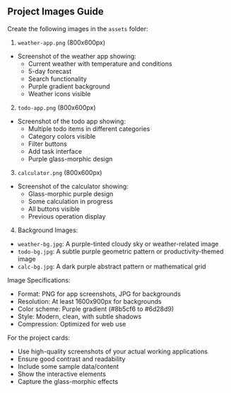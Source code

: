 ## Project Images Guide

Create the following images in the `assets` folder:

1. `weather-app.png` (800x600px)
- Screenshot of the weather app showing:
  - Current weather with temperature and conditions
  - 5-day forecast
  - Search functionality
  - Purple gradient background
  - Weather icons visible

2. `todo-app.png` (800x600px)
- Screenshot of the todo app showing:
  - Multiple todo items in different categories
  - Category colors visible
  - Filter buttons
  - Add task interface
  - Purple glass-morphic design

3. `calculator.png` (800x600px)
- Screenshot of the calculator showing:
  - Glass-morphic purple design
  - Some calculation in progress
  - All buttons visible
  - Previous operation display

4. Background Images:
- `weather-bg.jpg`: A purple-tinted cloudy sky or weather-related image
- `todo-bg.jpg`: A subtle purple geometric pattern or productivity-themed image
- `calc-bg.jpg`: A dark purple abstract pattern or mathematical grid

Image Specifications:
- Format: PNG for app screenshots, JPG for backgrounds
- Resolution: At least 1600x900px for backgrounds
- Color scheme: Purple gradient (#8b5cf6 to #6d28d9)
- Style: Modern, clean, with subtle shadows
- Compression: Optimized for web use

For the project cards:
- Use high-quality screenshots of your actual working applications
- Ensure good contrast and readability
- Include some sample data/content
- Show the interactive elements
- Capture the glass-morphic effects 
